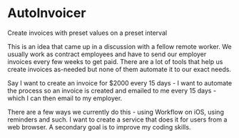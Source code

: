 # AutoInvoicer
Create invoices with preset values on a preset interval

This is an idea that came up in a discussion with a fellow remote worker. We usually work as contract employees and have to send our employer invoices every few weeks to get paid. There are a lot of tools that help us create invoices as-needed but none of them automate it to our exact needs.

Say I want to create an invoice for $2000 every 15 days - I want to automate the process so an invoice is created and emailed to me every 15 days - which I can then email to my employer.

There are a few ways we currently do this - using Workflow on iOS, using reminders and such. I want to create a service that does it for users from a web browser. A secondary goal is to improve my coding skills.
